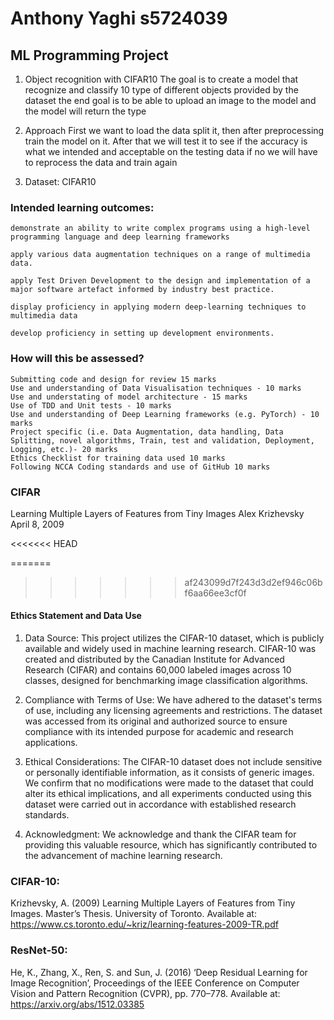 # Anthony Yaghi s5724039

## ML Programming Project

1. Object recognition with CIFAR10
    The goal is to create a model that recognize and classify 10 type of different objects provided by the dataset the end goal is to be able to upload an image to the model and the model will return the type

2. Approach
    First we want to load the data split it, then after preprocessing train the model on it. After that we will test it to see if the accuracy is what we intended and acceptable on the testing data if no we will have to reprocess the data and train again

3. Dataset: CIFAR10


### Intended learning outcomes:   

    demonstrate an ability to write complex programs using a high-level programming language and deep learning frameworks 

    apply various data augmentation techniques on a range of multimedia data. 

    apply Test Driven Development to the design and implementation of a major software artefact informed by industry best practice. 

    display proficiency in applying modern deep-learning techniques to multimedia data 

    develop proficiency in setting up development environments.

### How will this be assessed?

    Submitting code and design for review 15 marks
    Use and understanding of Data Visualisation techniques - 10 marks
    Use and understating of model architecture - 15 marks
    Use of TDD and Unit tests - 10 marks
    Use and understanding of Deep Learning frameworks (e.g. PyTorch) - 10 marks
    Project specific (i.e. Data Augmentation, data handling, Data Splitting, novel algorithms, Train, test and validation, Deployment, Logging, etc.)- 20 marks
    Ethics Checklist for training data used 10 marks
    Following NCCA Coding standards and use of GitHub 10 marks



### CIFAR
Learning Multiple Layers of Features from Tiny Images
Alex Krizhevsky
April 8, 2009

<<<<<<< HEAD

=======
>>>>>>> af243099d7f243d3d2ef946c06bf6aa66ee3cf0f
#### Ethics Statement and Data Use
1. Data Source:
This project utilizes the CIFAR-10 dataset, which is publicly available and widely used in machine learning research. CIFAR-10 was created and distributed by the Canadian Institute for Advanced Research (CIFAR) and contains 60,000 labeled images across 10 classes, designed for benchmarking image classification algorithms.

2. Compliance with Terms of Use:
We have adhered to the dataset's terms of use, including any licensing agreements and restrictions. The dataset was accessed from its original and authorized source to ensure compliance with its intended purpose for academic and research applications.

3. Ethical Considerations:
The CIFAR-10 dataset does not include sensitive or personally identifiable information, as it consists of generic images. We confirm that no modifications were made to the dataset that could alter its ethical implications, and all experiments conducted using this dataset were carried out in accordance with established research standards.

4. Acknowledgment:
We acknowledge and thank the CIFAR team for providing this valuable resource, which has significantly contributed to the advancement of machine learning research.


### CIFAR-10:
Krizhevsky, A. (2009) Learning Multiple Layers of Features from Tiny Images. Master’s Thesis. University of Toronto. Available at: https://www.cs.toronto.edu/~kriz/learning-features-2009-TR.pdf

### ResNet-50:
He, K., Zhang, X., Ren, S. and Sun, J. (2016) ‘Deep Residual Learning for Image Recognition’, Proceedings of the IEEE Conference on Computer Vision and Pattern Recognition (CVPR), pp. 770–778. Available at: https://arxiv.org/abs/1512.03385
